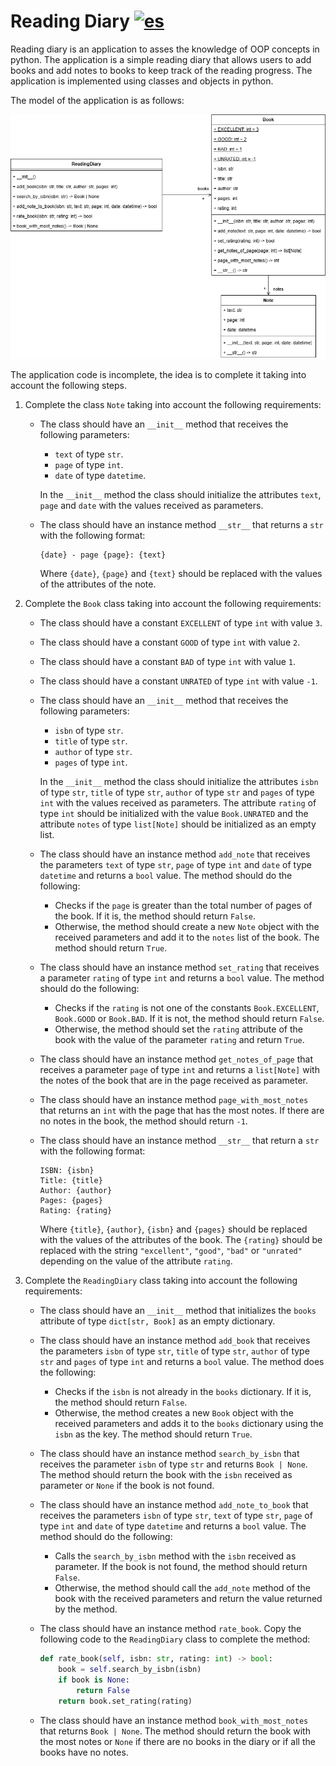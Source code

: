 # Reading Diary [![es](https://img.shields.io/badge/lang-es-green)](README.es.md "Versión en español")

Reading diary is an application to asses the knowledge of OOP concepts in python. The application is a simple reading diary that allows users to add books and add notes to books to keep track of the reading progress. The application is implemented using classes and objects in python.

The model of the application is as follows:

![Reading Diary Model](assets/reading-diary-model.png)

The application code is incomplete, the idea is to complete it taking into account the following steps.

1. Complete the class `Note` taking into account the following requirements:
    - The class should have an `__init__` method that receives the following parameters:
        - `text` of type `str`.
        - `page` of type `int`.
        - `date` of type `datetime`.
        
        In the `__init__` method the class should initialize the attributes `text`, `page` and `date` with the values received as parameters.
    - The class should have an instance method `__str__` that returns a `str` with the following format:
        ```
        {date} - page {page}: {text}
        ```
        
        Where `{date}`, `{page}` and `{text}` should be replaced with the values of the attributes of the note.

2. Complete the `Book` class taking into account the following requirements:
    - The class should have a constant `EXCELLENT` of type `int` with value `3`.
    - The class should have a constant `GOOD` of type `int` with value `2`.
    - The class should have a constant `BAD` of type `int` with value `1`.
    - The class should have a constant `UNRATED` of type `int` with value `-1`.

    - The class should have an `__init__` method that receives the following parameters:
        - `isbn` of type `str`.
        - `title` of type `str`.
        - `author` of type `str`.
        - `pages` of type `int`.
    
        In the `__init__` method the class should initialize the attributes `isbn` of type `str`, `title` of type `str`, `author` of type `str` and `pages` of type `int` with the values received as parameters. The attribute `rating` of type `int` should be initialized with the value `Book.UNRATED` and the attribute `notes` of type `list[Note]` should be initialized as an empty list.

    - The class should have an instance method `add_note` that receives the parameters `text` of type `str`, `page` of type `int` and `date` of type `datetime` and returns a `bool` value. The method should do the following:
        - Checks if the `page` is greater than the total number of pages of the book. If it is, the method should return `False`.
        - Otherwise, the method should create a new `Note` object with the received parameters and add it to the `notes` list of the book. The method should return `True`.
    
    - The class should have an instance method `set_rating` that receives a parameter `rating` of type `int` and returns a `bool` value. The method should do the following:
        - Checks if the `rating` is not one of the constants `Book.EXCELLENT`, `Book.GOOD` or `Book.BAD`. If it is not, the method should return `False`.
        - Otherwise, the method should set the `rating` attribute of the book with the value of the parameter `rating` and return `True`.
    
    - The class should have an instance method `get_notes_of_page` that receives a parameter `page` of type `int` and returns a `list[Note]` with the notes of the book that are in the page received as parameter.

    - The class should have an instance method `page_with_most_notes` that returns an `int` with the page that has the most notes. If there are no notes in the book, the method should return `-1`.

    - The class should have an instance method `__str__` that return a `str` with the following format:
        ```        
        ISBN: {isbn}
        Title: {title}
        Author: {author}
        Pages: {pages}
        Rating: {rating}
        ```
        
        Where `{title}`, `{author}`, `{isbn}` and `{pages}` should be replaced with the values of the attributes of the book. The `{rating}` should be replaced with the string `"excellent"`, `"good"`, `"bad"` or `"unrated"` depending on the value of the attribute `rating`.
    
3. Complete the `ReadingDiary` class taking into account the following requirements:

    - The class should have an `__init__` method that initializes the `books` attribute of type `dict[str, Book]` as an empty dictionary.

    - The class should have an instance method `add_book` that receives the parameters `isbn` of type `str`, `title` of type `str`, `author` of type `str` and `pages` of type `int` and returns a `bool` value. The method does the following:
        - Checks if the `isbn` is not already in the `books` dictionary. If it is, the method should return `False`.
        - Otherwise, the method creates a new `Book` object with the received parameters and adds it to the `books` dictionary using the `isbn` as the key. The method should return `True`.
    
    - The class should have an instance method `search_by_isbn` that receives the parameter `isbn` of type `str` and returns `Book | None`. The method should return the book with the `isbn` received as parameter or `None` if the book is not found.

    - The class should have an instance method `add_note_to_book` that receives the parameters `isbn` of type `str`, `text` of type `str`, `page` of type `int` and `date` of type `datetime` and returns a `bool` value. The method should do the following:
        - Calls the `search_by_isbn` method with the `isbn` received as parameter. If the book is not found, the method should return `False`.
        - Otherwise, the method should call the `add_note` method of the book with the received parameters and return the value returned by the method.

    - The class should have an instance method `rate_book`. Copy the following code to the `ReadingDiary` class to complete the method:
        ```python
        def rate_book(self, isbn: str, rating: int) -> bool:
            book = self.search_by_isbn(isbn)
            if book is None:
                return False
            return book.set_rating(rating)
        ```
    
    - The class should have an instance method `book_with_most_notes` that returns `Book | None`. The method should return the book with the most notes or `None` if there are no books in the diary or if all the books have no notes.

